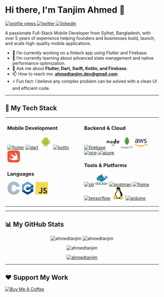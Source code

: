 # Hi there, I'm Tanjim Ahmed 👋

<p align="left">
  <a href="https://github.com/ahmedtanjim">
    <img src="https://komarev.com/ghpvc/?username=ahmedtanjim&label=Profile%20Views&color=0e75b6&style=flat" alt="profile views" />
  </a>
  <a href="https://x.com/tanjimahmed_11" target="_blank">
    <img src="https://img.shields.io/badge/twitter-x?style=for-the-badge&logo=x&logoColor=white&color=%230f1419" alt="twitter" />
  </a>
  <a href="https://www.linkedin.com/in/ahmedtanjim" target="_blank">
    <img src="https://img.shields.io/badge/linkedin-logo?style=for-the-badge&logo=linkedin&logoColor=white&color=%230a77b6" alt="linkedin" />
  </a>
</p>

A passionate Full-Stack Mobile Developer from Sylhet, Bangladesh, with over 5 years of experience helping founders and businesses build, launch, and scale high-quality mobile applications.

- 🔭 I’m currently working on a fintech app using Flutter and Firebase.
- 🌱 I’m currently learning about advanced state management and native performance optimization.
- 💬 Ask me about **Flutter, Dart, Swift, Kotlin, and Firebase**.
- 📫 How to reach me: **[ahmedtanjim.dev@gmail.com](mailto:contact@tanjimahmed.com)**
- ⚡ Fun fact: I believe any complex problem can be solved with a clean UI and efficient code.

---

## 🚀 My Tech Stack

<table>
  <tr>
    <td valign="top" width="50%">
      <h3>Mobile Development</h3>
      <p>
        <a target="_blank" href="https://www.vectorlogo.zone/logos/flutterio/flutterio-icon.svg"><img src="https://www.vectorlogo.zone/logos/flutterio/flutterio-icon.svg" alt="flutter" width="42" height="42" /></a>
        <a target="_blank" href="https://www.vectorlogo.zone/logos/dartlang/dartlang-icon.svg"><img src="https://www.vectorlogo.zone/logos/dartlang/dartlang-icon.svg" alt="dart" width="42" height="42" /></a>
        <a target="_blank" href="https://raw.githubusercontent.com/devicons/devicon/master/icons/android/android-original-wordmark.svg"><img src="https://raw.githubusercontent.com/devicons/devicon/master/icons/android/android-original-wordmark.svg" alt="android" width="42" height="42" /></a>
        <a target="_blank" href="https://www.vectorlogo.zone/logos/kotlinlang/kotlinlang-icon.svg"><img src="https://www.vectorlogo.zone/logos/kotlinlang/kotlinlang-icon.svg" alt="kotlin" width="42" height="42" /></a>
        <a target="_blank" href="https://raw.githubusercontent.com/devicons/devicon/master/icons/swift/swift-original.svg"><img src="https://raw.githubusercontent.com/devicons/devicon/master/icons/swift/swift-original.svg" alt="swift" width="42" height="42" /></a>
      </p>
      <h3>Languages</h3>
      <p>
        <a target="_blank" href="https://raw.githubusercontent.com/devicons/devicon/master/icons/c/c-original.svg"><img src="https://raw.githubusercontent.com/devicons/devicon/master/icons/c/c-original.svg" alt="c" width="42" height="42" /></a>
        <a target="_blank" href="https://raw.githubusercontent.com/devicons/devicon/master/icons/cplusplus/cplusplus-original.svg"><img src="https://raw.githubusercontent.com/devicons/devicon/master/icons/cplusplus/cplusplus-original.svg" alt="cplusplus" width="42" height="42" /></a>
        <a target="_blank" href="https://raw.githubusercontent.com/devicons/devicon/master/icons/javascript/javascript-original.svg"><img src="https://raw.githubusercontent.com/devicons/devicon/master/icons/javascript/javascript-original.svg" alt="javascript" width="42" height="42" /></a>
      </p>
    </td>
    <td valign="top" width="50%">
      <h3>Backend & Cloud</h3>
      <p>
        <a target="_blank" href="https://www.vectorlogo.zone/logos/firebase/firebase-icon.svg"><img src="https://www.vectorlogo.zone/logos/firebase/firebase-icon.svg" alt="firebase" width="42" height="42" /></a>
        <a target="_blank" href="https://raw.githubusercontent.com/devicons/devicon/master/icons/nodejs/nodejs-original-wordmark.svg"><img src="https://raw.githubusercontent.com/devicons/devicon/master/icons/nodejs/nodejs-original-wordmark.svg" alt="nodejs" width="42" height="42" /></a>
        <a target="_blank" href="https://raw.githubusercontent.com/devicons/devicon/master/icons/mongodb/mongodb-original-wordmark.svg"><img src="https://raw.githubusercontent.com/devicons/devicon/master/icons/mongodb/mongodb-original-wordmark.svg" alt="mongodb" width="42" height="42" /></a>
        <a target="_blank" href="https://raw.githubusercontent.com/devicons/devicon/master/icons/amazonwebservices/amazonwebservices-original-wordmark.svg"><img src="https://raw.githubusercontent.com/devicons/devicon/master/icons/amazonwebservices/amazonwebservices-original-wordmark.svg" alt="aws" width="42" height="42" /></a>
        <a target="_blank" href="https://www.vectorlogo.zone/logos/google_cloud/google_cloud-icon.svg"><img src="https://www.vectorlogo.zone/logos/google_cloud/google_cloud-icon.svg" alt="gcp" width="42" height="42" /></a>
        <a target="_blank" href="https://www.vectorlogo.zone/logos/microsoft_azure/microsoft_azure-icon.svg"><img src="https://www.vectorlogo.zone/logos/microsoft_azure/microsoft_azure-icon.svg" alt="azure" width="42" height="42" /></a>
      </p>
      <h3>Tools & Platforms</h3>
       <p>
        <a target="_blank" href="https://www.vectorlogo.zone/logos/git-scm/git-scm-icon.svg"><img src="https://www.vectorlogo.zone/logos/git-scm/git-scm-icon.svg" alt="git" width="42" height="42" /></a>
        <a target="_blank" href="https://raw.githubusercontent.com/devicons/devicon/master/icons/docker/docker-original-wordmark.svg"><img src="https://raw.githubusercontent.com/devicons/devicon/master/icons/docker/docker-original-wordmark.svg" alt="docker" width="42" height="42" /></a>
        <a target="_blank" href="https://www.vectorlogo.zone/logos/getpostman/getpostman-icon.svg"><img src="https://www.vectorlogo.zone/logos/getpostman/getpostman-icon.svg" alt="postman" width="42" height="42" /></a>
        <a target="_blank" href="https://www.vectorlogo.zone/logos/figma/figma-icon.svg"><img src="https://www.vectorlogo.zone/logos/figma/figma-icon.svg" alt="figma" width="42" height="42" /></a>
        <a target="_blank" href="https://www.vectorlogo.zone/logos/tensorflow/tensorflow-icon.svg"><img src="https://www.vectorlogo.zone/logos/tensorflow/tensorflow-icon.svg" alt="tensorflow" width="42" height="42" /></a>
        <a target="_blank" href="https://raw.githubusercontent.com/devicons/devicon/master/icons/linux/linux-original.svg"><img src="https://raw.githubusercontent.com/devicons/devicon/master/icons/linux/linux-original.svg" alt="linux" width="42" height="42" /></a>
        <a target="_blank" href="https://cdn.worldvectorlogo.com/logos/arduino-1.svg"><img src="https://cdn.worldvectorlogo.com/logos/arduino-1.svg" alt="arduino" width="42" height="42" /></a>
      </p>
    </td>
  </tr>
</table>

---

## 📊 My GitHub Stats

<p align="center">
  <img width="48%" src="https://github-readme-stats.vercel.app/api?username=ahmedtanjim&show_icons=true&locale=en&theme=radical" alt="ahmedtanjim" />
  <img width="48%" src="https://github-readme-streak-stats.herokuapp.com/?user=ahmedtanjim&theme=radical" alt="ahmedtanjim" />
</p>
<p align="center">
  <img src="https://github-readme-stats.vercel.app/api/top-langs?username=ahmedtanjim&show_icons=true&locale=en&layout=compact&theme=radical" alt="ahmedtanjim" />
</p>
<p align="center">
  <a href="https://github.com/ryo-ma/github-profile-trophy">
    <img src="https://github-profile-trophy.vercel.app/?username=ahmedtanjim&theme=radical" alt="ahmedtanjim" />
  </a>
</p>

---

## ❤️ Support My Work

<p>
  <a href="https://www.buymeacoffee.com/tanjimahmed">
    <img src="https://cdn.buymeacoffee.com/buttons/v2/default-yellow.png" width="160" alt="Buy Me A Coffee" />
  </a>
</p>
